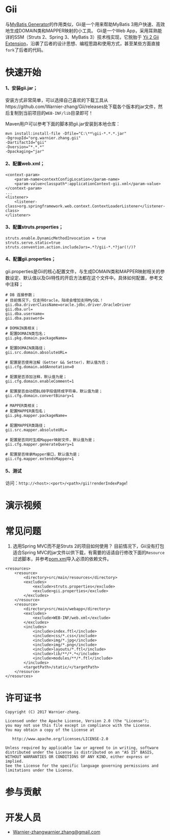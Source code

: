 Gii
===

与[MyBatis Generator][2]的作用类似，Gii是一个用来帮助MyBatis 3用户快速、高效地生成DOMAIN类和MAPPER映射的小工具。
Gii是一个Web App，采用耳熟能详的SSM（Struts 2、Spring 3、MyBatis 3）技术栈实现，它脱胎于 [Yii 2 Gii Extension][1]，沿袭了后者的设计思想、编程思路和使用方式，甚至某些方面直接`fork`了后者的代码。

快速开始
======

#### 1、安装gii.jar；

安装方式非常简单，可以选择自己喜欢的下载工具从https://github.com/Warnier-zhang/Gii/releases处下载各个版本的jar文件，然后复制到当前项目的`WEB-INF/lib`目录即可！

Maven用户可以参考下面的脚本把gii.jar安装到本地仓库：

```
mvn install:install-file -Dfile="C:\**\gii-*.*.*.jar" 
-DgroupId="org.warnier.zhang.gii" 
-DartifactId="gii" 
-Dversion="*.*.*" 
-Dpackaging="jar"
```

#### 2、配置web.xml；

```
<context-param>
    <param-name>contextConfigLocation</param-name>
    <param-value>classpath*:applicationContext-gii.xml</param-value>
</context-param>
...
<listener>
    <listener-class>org.springframework.web.context.ContextLoaderListener</listener-class>
</listener>
```

#### 3、配置struts.properties；

```
struts.enable.DynamicMethodInvocation = true
struts.serve.static=true
struts.convention.action.includeJars=.*?/gii-*.*?jar(!/)?
```

#### 4、配置gii.properties；

gii.properties是Gii的核心配置文件，与生成DOMAIN类和MAPPER映射相关的参数设定、默认值以及Gii特性的开启方法都在这个文件中。具体如何配置，参考文中注释；

```
# DB 连接参数；
# 目前情况下，仅支持Oracle，陆续会增加支持MySQL！
gii.dba.driverClassName=oracle.jdbc.driver.OracleDriver
gii.dba.url=
gii.dba.username=
gii.dba.password=

# DOMAIN类相关；
# 配置DOMAIN类包名；
gii.pkg.domain.packageName=

# 配置DOMAIN类路径；
gii.src.domain.absoluteURL=

# 配置是否使用注解（Getter && Setter），默认值为否；
gii.cfg.domain.addAnnotation=0

# 配置是否添加注释，默认值为是；
gii.cfg.domain.enableComment=1

# 配置是否自动把BLOB字段值转成字符串，默认值为是；
gii.cfg.domain.convertBinary=1

# MAPPER类相关；
# 配置MAPPER类包名；
gii.pkg.mapper.packageName=

# 配置MAPPER类路径；
gii.src.mapper.absoluteURL=

# 配置是否同时生成Mapper映射文件，默认值为是；
gii.cfg.mapper.generateQuery=1

# 配置是否继承Mapper接口，默认值为是；
gii.cfg.mapper.extendsMapper=1
```

#### 5、测试

访问：`http://<host>:<port>/<path>/gii!renderIndexPage`!

演示视频
======


常见问题
======

1. 选用Spring MVC而不是Struts 2的项目如何使用？
目前情况下，Gii没有打包适合Spring MVC的jar文件以供下载，有需要的话请自行修改下面的`Resource`过滤脚本，并参考[pom.xml][3]导入必须的依赖文件。

```
<resources>
    <resource>
        <directory>src/main/resources</directory>
        <excludes>
            <exclude>struts.properties</exclude>
            <exclude>gii.properties</exclude>
        </excludes>
    </resource>
    <resource>
        <directory>src/main/webapp</directory>
        <excludes>
            <exclude>WEB-INF/web.xml</exclude>
        </excludes>
        <includes>
            <include>index.ftl</include>
            <include>css/*.css</include>
            <include>img/*.jpg</include>
            <include>img/*.png</include>
            <include>layouts/*.ftl</include>
            <include>lib/**/*.*</include>
            <include>modules/**/*.ftl</include>
        </includes>
        <targetPath>/static/</targetPath>
    </resource>
</resources>
```

许可证书
======

    Copyright (C) 2017 Warnier-zhang.

    Licensed under the Apache License, Version 2.0 (the "License");
    you may not use this file except in compliance with the License.
    You may obtain a copy of the License at

       http://www.apache.org/licenses/LICENSE-2.0

    Unless required by applicable law or agreed to in writing, software
    distributed under the License is distributed on an "AS IS" BASIS,
    WITHOUT WARRANTIES OR CONDITIONS OF ANY KIND, either express or implied.
    See the License for the specific language governing permissions and
    limitations under the License.

参与贡献
======



开发人员
======

* [Warnier-zhang<warnier.zhang@gmail.com>](https://github.com/Warnier-zhang/)

[1]:https://github.com/yiisoft/yii2-gii
[2]:https://github.com/mybatis/generator
[3]:https://github.com/Warnier-zhang/Gii/blob/master/pom.xml
